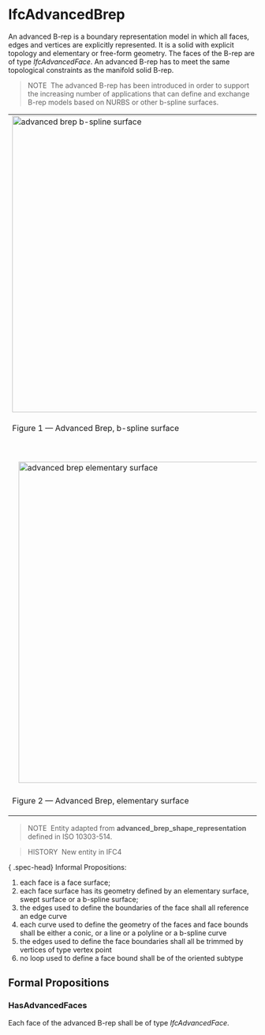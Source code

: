 # IfcAdvancedBrep

An advanced B-rep is a boundary representation model in which all faces, edges and vertices are explicitly represented. It is a solid with explicit topology and elementary or free-form geometry. The faces of the B-rep are of type _IfcAdvancedFace_. An advanced B-rep has to meet the same topological constraints as the manifold solid B-rep.

> NOTE&nbsp; The advanced B-rep has been introduced in order to support the increasing number of applications that can define and exchange B-rep models based on NURBS or other b-spline surfaces.

<table summary="faceted brep" border="0">
<tr>
<td valign="top"><img src="../../../../../../figures/ifcadvancedbrep_01.png" alt="advanced brep b-spline surface" width="600" height="600"></td>
<td style="vertical-align:bottom">
<p>Figure 1 illustrates use of <em>IfcAdvancedBrep</em> for boundary representation models with b-spline surfaces. The diagram shows the topological and geometric representation items that are used for advanced B-reps, based on <em>IfcAdvancedFace</em>.</p>
</td>
</tr>
<tr>
<td>
<p class="figure">Figure 1 &mdash; Advanced Brep, b-spline surface</p>
<p>&nbsp;</p>
</td>
<td>&nbsp;</td>
</tr>
<tr>
<td valign="top">&nbsp;&nbsp;&nbsp;<img src="../../../../../../figures/ifcadvancedbrep_02.png" alt="advanced brep elementary surface" width="600" height="650"></td>
<td style="vertical-align:bottom">
<p>Figure 2 illustrates use of <em>IfcAdvancedBrep</em> for boundary representation models with elementary surfaces. The diagram shows the topological and geometric representation items that are used for advanced B-reps, based on <em>IfcAdvancedFace</em>. It shows the use of <em>IfcIntersectionCurve</em> to provide the geometric representation of the edge curve both as 3D curve and as u,v pcurve in the parametric space of the adjacent surfaces.</p>
</td>
</tr>
<tr>
<td>
<p class="figure">Figure 2 &mdash; Advanced Brep, elementary surface</p>
</td>
<td>&nbsp;</td>
</tr>
</table>

> NOTE&nbsp; Entity adapted from **advanced_brep_shape_representation** defined in ISO 10303-514.

> HISTORY&nbsp; New entity in IFC4

{ .spec-head}
Informal Propositions:

1. each face is a face surface;
2. each face surface has its geometry defined by an elementary surface, swept surface or a b-spline surface;
3. the edges used to define the boundaries of the face shall all reference an edge curve
4. each curve used to define the geometry of the faces and face bounds shall be either a conic, or a line or a polyline or a b-spline curve
5. the edges used to define the face boundaries shall all be trimmed by vertices of type vertex point
6. no loop used to define a face bound shall be of the oriented subtype

## Formal Propositions

### HasAdvancedFaces
Each face of the advanced B-rep shall be of type _IfcAdvancedFace_.
